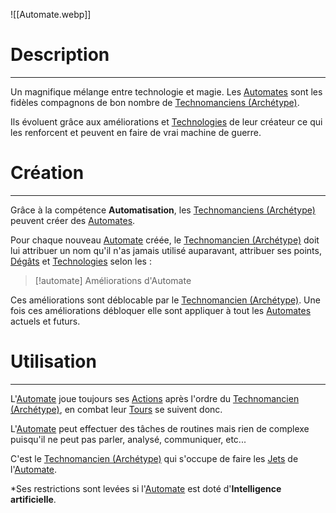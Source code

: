 ![[Automate.webp]]
# Description
---
Un magnifique mélange entre technologie et magie. Les [Automates]() sont les fidèles compagnons de bon nombre de [Technomanciens (Archétype)](). 

Ils évoluent grâce aux améliorations et [Technologies]() de leur créateur ce qui les renforcent et peuvent en faire de vrai machine de guerre. 

# Création
---
Grâce à la compétence **Automatisation**, les [Technomanciens (Archétype)]() peuvent créer des [Automates]().

Pour chaque nouveau [Automate]() créée, le [Technomancien (Archétype)]() doit lui attribuer un nom qu'il n'as jamais utilisé auparavant, attribuer ses points, [Dégâts]() et [Technologies]() selon les :

>[!automate] Améliorations d'Automate

Ces améliorations sont déblocable par le [Technomancien (Archétype)](). Une fois ces améliorations débloquer elle sont appliquer à tout les [Automates]() actuels et futurs.

# Utilisation
---
L'[Automate]() joue toujours ses [Actions]() après l'ordre du [Technomancien (Archétype)](), en combat leur [Tours]() se suivent donc.

L'[Automate]() peut effectuer des tâches de routines mais rien de complexe puisqu'il ne peut pas parler, analysé, communiquer, etc...

C'est le [Technomancien (Archétype)]() qui s'occupe de faire les [Jets]() de l'[Automate]().

*Ses restrictions sont levées si l'[Automate]() est doté d'**Intelligence artificielle**.
